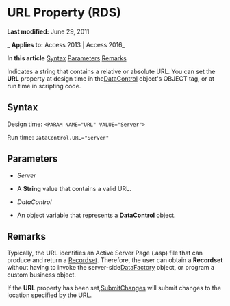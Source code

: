 
# URL Property (RDS)

 **Last modified:** June 29, 2011

 _ **Applies to:** Access 2013 | Access 2016_

 **In this article**
[Syntax](#sectionSection1)
[Parameters](#sectionSection2)
[Remarks](#sectionSection3)



Indicates a string that contains a relative or absolute URL.
You can set the  **URL** property at design time in the[DataControl](ac430669-7628-696c-c036-b5d35405d788.md) object's OBJECT tag, or at run time in scripting code.

## Syntax
<a name="sectionSection1"> </a>

Design time:  `<PARAM NAME="URL" VALUE="Server">`

Run time:  `DataControl.URL="Server"`


## Parameters
<a name="sectionSection2"> </a>


-  _Server_
    
- A  **String** value that contains a valid URL.
    
-  _DataControl_
    
- An object variable that represents a  **DataControl** object.
    

## Remarks
<a name="sectionSection3"> </a>

Typically, the URL identifies an Active Server Page (.asp) file that can produce and return a [Recordset](0f963bf8-f066-dc8a-b754-f427de712df1.md). Therefore, the user can obtain a  **Recordset** without having to invoke the server-side[DataFactory](1de76cdd-34dc-8547-29aa-48ad6067bdea.md) object, or program a custom business object.

If the  **URL** property has been set,[SubmitChanges](ecaea12d-7e1a-095d-17e7-d631ef230b90.md) will submit changes to the location specified by the URL.

